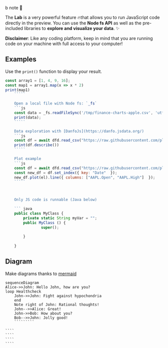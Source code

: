 
b note 🧪 

The **Lab** is a very powerful feature 🔥that allows you to run JavaScript code directly in the preview.
You can use the **Node fs API** as well as the pre-included libraries to **explore and visualize your data**. ✨

**Disclaimer**: Like any coding platform, keep in mind that you are running code on your machine with full access to your computer!


## Examples 

Use the `print()` function to display your result.
```js
const array1 = [1, 4, 9, 16];
const map1 = array1.map(x => x * 2)
print(map1)
    `````

    Open a local file with Node fs: `_fs`
    ```js
    const data = _fs.readFileSync('/tmp/finance-charts-apple.csv', 'utf8');
    print(data);
    `````

    Data exploration with [DanfoJs](https://danfo.jsdata.org/)
    ```js
    const df = await dfd.read_csv("https://raw.githubusercontent.com/plotly/datasets/master/finance-charts-apple.csv");
    print(df.describe())
    `````

    Plot example
    ```js
    const df = await dfd.read_csv("https://raw.githubusercontent.com/plotly/datasets/master/finance-charts-apple.csv");
    const new_df = df.set_index({ key: "Date"  });
    new_df.plot(el).line({ columns: ["AAPL.Open", "AAPL.High"]  });
    `````



    Only JS code is runnable (Java below)

    ``` java
    public class MyClass {
        private static String myVar = "";
        public MyClass () {
                super();
                    
        } 
        
    }
`````

## Diagram

Make diagrams thanks to [mermaid](https://mermaid-js.github.io/)

```mermaid
sequenceDiagram
Alice->>John: Hello John, how are you?
loop Healthcheck
    John->>John: Fight against hypochondria
    end
    Note right of John: Rational thoughts!
    John-->>Alice: Great!
    John->>Bob: How about you?
    Bob-->>John: Jolly good!
    `````````
````
    ````
    ````
    ````
    ````
